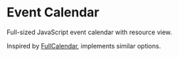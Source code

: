 # Event Calendar

Full-sized JavaScript event calendar with resource view.

Inspired by [FullCalendar](https://fullcalendar.io/), implements similar options.